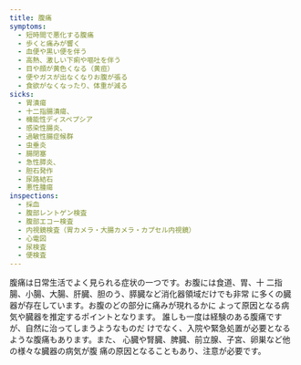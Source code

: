 ```yaml
---
title: 腹痛
symptoms:
  - 短時間で悪化する腹痛
  - 歩くと痛みが響く
  - 血便や黒い便を伴う
  - 高熱、激しい下痢や嘔吐を伴う
  - 目や顔が黄色くなる（黄疸）
  - 便やガスが出なくなりお腹が張る
  - 食欲がなくなったり、体重が減る
sicks:
  - 胃潰瘍
  - 十二指腸潰瘍、
  - 機能性ディスペプシア
  - 感染性腸炎、
  - 過敏性腸症候群
  - 虫垂炎
  - 腸閉塞
  - 急性膵炎、
  - 胆石発作
  - 尿路結石
  - 悪性腫瘍
inspections:
  - 採血
  - 腹部レントゲン検査
  - 腹部エコー検査
  - 内視鏡検査（胃カメラ・大腸カメラ・カプセル内視鏡）
  - 心電図
  - 尿検査
  - 便検査
---
```


腹痛は日常生活でよく見られる症状の一つです。お腹には食道、胃、十 二指腸、小腸、大腸、肝臓、胆のう、膵臓など消化器領域だけでも非常 に多くの臓器が存在しています。お腹のどの部分に痛みが現れるかに よって原因となる病気や臓器を推定するポイントとなります。 誰しも一度は経験のある腹痛ですが、自然に治ってしまうようなものだ けでなく、入院や緊急処置が必要となるような腹痛もあります。また、 心臓や腎臓、脾臓、前立腺、子宮、卵巣など他の様々な臓器の病気が腹 痛の原因となることもあり、注意が必要です。
